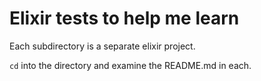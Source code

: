 # Elixir tests to help me learn

Each subdirectory is a separate elixir project.

`cd` into the directory and examine the README.md in each.

